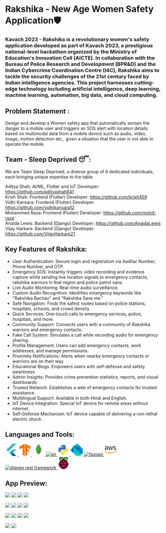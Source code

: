 # Rakshika - New Age Women Safety Application🛡️

### Kavach 2023 - Rakshika is a revolutionary women's safety application developed as part of Kavach 2023, a prestigious national-level hackathon organized by the Ministry of Education's Innovation Cell (AICTE). In collaboration with the Bureau of Police Research and Development (BPR&D) and the Indian Cybercrime Coordination Centre (I4C), Rakshika aims to tackle the security challenges of the 21st century faced by Indian intelligence agencies. This project harnesses cutting-edge technology including artificial intelligence, deep learning, machine learning, automation, big data, and cloud computing.

## Problem Statement : 

<p>Design and develop a Women safety app that automatically senses the danger to a mobile user and triggers an SOS alert with location details based on multimodal data from a mobile device such as audio, video, image, motion detection etc., given a situation that the user is not able to operate the mobile.</p>

## Team - Sleep Deprived 😴:
We are Team Sleep Deprived, a diverse group of 6 dedicated individuals, each bringing unique expertise to the table

Aditya Shah: AI/ML, Flutter and IoT Developer: https://github.com/adityashah841
<br />Krish Shah: Frontend (Flutter) Developer: https://github.com/krish459
<br />Vidhi Kansara: Frontend (Flutter) Developer: https://github.com/vidhikansara12
<br />Mohammed Raza: Frontend (Flutter) Developer: https://github.com/mohd-raza
<br />Anaida Lewis: Backend (Django) Developer: https://github.com/AnaidaLewis
<br />Vijay Harkare: Backend (Django) Developer: https://github.com/VijayHarkare21

## Key Features of Rakshika:
* User Authentication: Secure login and registration via Aadhar Number, Phone Number, and OTP.
* Emergency SOS: Instantly triggers video recording and evidence capture while sending live location signals to emergency contacts, rakshika warriors in that region and police patrol vans.
* Live Audio Monitoring: Real-time audio surveillance.
* Custom Audio Recognition: Identifies emergency keywords like "Rakshika Bachao" and "Rakshika Save me."
* Safe Navigation: Finds the safest routes based on police stations, hospitals, schools, and crowd density.
* Quick Services: One-touch calls to emergency services, police, hospitals, and more.
* Community Support: Connects users with a community of Rakshika warriors and emergency contacts.
* Fake Call System: Simulates a call while recording audio for emergency sharing.
* Profile Management: Users can add emergency contacts, work addresses, and manage permissions.
* Proximity Notifications: Alerts when nearby emergency contacts or warriors are on their way
* Educational Blogs: Empowers users with self-defense and safety awareness.
* Admin Insights: Provides crime prevention statistics, reports, and visual dashboards.
* Trusted Network: Establishes a web of emergency contacts for trusted assistance.
* Multilingual Support: Available in both Hindi and English.
* IoT Device Integration: Special IoT device for remote areas without internet.
* Self-Defense Mechanism: IoT device capable of delivering a non-lethal electric shock.

<h2 align="left">Languages and Tools:</h2>
<p align="left">
  <a href="https://flutter.dev/" target="_blank" rel="noreferrer">
    <img src="https://raw.githubusercontent.com/devicons/devicon/master/icons/flutter/flutter-original.svg" alt="flutter" width="40" height="40"/>
  </a>
  <a href="https://www.tensorflow.org/" target="_blank" rel="noreferrer">
    <img src="https://raw.githubusercontent.com/devicons/devicon/master/icons/tensorflow/tensorflow-original.svg" alt="tensorflow" width="40" height="40"/>
  </a>
  <a href="https://www.mongodb.com/" target="_blank" rel="noreferrer">
    <img src="https://raw.githubusercontent.com/devicons/devicon/master/icons/mongodb/mongodb-original.svg" alt="mongodb" width="40" height="40"/>
  </a>
  <a href="https://git-scm.com/" target="_blank" rel="noreferrer">
    <img src="https://www.vectorlogo.zone/logos/git-scm/git-scm-icon.svg" alt="git" width="40" height="40"/>
  </a>
  <a href="https://www.python.org" target="_blank" rel="noreferrer">
    <img src="https://raw.githubusercontent.com/devicons/devicon/master/icons/python/python-original.svg" alt="python" width="40" height="40"/>
  </a>
  <a href="https://dart.dev/" target="_blank" rel="noreferrer">
    <img src="https://raw.githubusercontent.com/devicons/devicon/master/icons/dart/dart-original.svg" alt="dart" width="40" height="40"/>
  </a>
  <a href="https://fastapi.tiangolo.com/" target="_blank" rel="noreferrer">
    <img src="https://fastapi.tiangolo.com/img/logo-margin/logo-teal.png" alt="fastapi" width="40" height="40"/>
  </a>
  <a href="https://aws.amazon.com/" target="_blank" rel="noreferrer">
    <img src="https://raw.githubusercontent.com/devicons/devicon/master/icons/amazonwebservices/amazonwebservices-original-wordmark.svg" alt="aws" width="40" height="40"/>
  </a>
  <a href="https://www.django-rest-framework.org/" target="_blank" rel="noreferrer">
    <img src="https://www.vectorlogo.zone/logos/djangoproject/djangoproject-ar21.svg" alt="django rest framework" width="40" height="40"/>
  </a>
  <a href="https://www.raspberrypi.org/" target="_blank" rel="noreferrer">
    <img src="https://raw.githubusercontent.com/devicons/devicon/master/icons/raspberrypi/raspberrypi-original.svg" alt="raspberry pi" width="40" height="40"/>
  </a>
</p>




## App Preview:
<p float="left">
  <img src="https://github.com/AnaidaLewis/project2023/assets/91888013/edf8ff63-a9ba-4608-ae20-d9742b7304b9" width = "200">
  <img src="https://github.com/AnaidaLewis/project2023/assets/91888013/edcd6025-bb35-40b3-94f8-602ff1482d4f" width = "200">
  <img src="https://github.com/AnaidaLewis/project2023/assets/91888013/3dae508f-2f71-4549-99f9-b1e2193336b9" width = "200">
  <img src="https://github.com/AnaidaLewis/project2023/assets/91888013/9b54a521-5b2c-4b99-bf40-5fdeba364f0f" width = "200">
</p>

<p float="left">
  <img src="https://github.com/AnaidaLewis/project2023/assets/91888013/ac7d6047-f43b-48de-99f4-d276975119e2" width = "200">
  <img src="https://github.com/AnaidaLewis/project2023/assets/91888013/83f72d56-a74c-4c60-a506-e92258f6e333" width = "200">
  <img src="https://github.com/AnaidaLewis/project2023/assets/91888013/3ffa8e74-252b-44c9-93b8-40b6ce71f329" width = "200">
  <img src="https://github.com/AnaidaLewis/project2023/assets/91888013/9a8016d0-a99c-4180-ab9a-42a3611fc7b9" width = "200">
</p>

<p float="left">
  <img src="https://github.com/AnaidaLewis/project2023/assets/91888013/abc574b0-2ff5-440c-806b-99d7e7bbb65f" width = "200">
  <img src="https://github.com/AnaidaLewis/project2023/assets/91888013/bba60164-c7e0-4bee-9dbf-f6c3c92db473" width = "200">
  <img src="https://github.com/AnaidaLewis/project2023/assets/91888013/1dfcd98b-d783-4dea-bae8-56170aafb453" width = "200">
  <img src="https://github.com/AnaidaLewis/project2023/assets/91888013/70f10ea7-e844-4a49-983a-058c3664ff35" width = "200">
</p>

<p float="left">
<img src="https://github.com/AnaidaLewis/project2023/assets/91888013/1cf3b1bb-04f8-4b4e-815b-9a59be62786c" width = "200">
<img src="https://github.com/adityashah841/Kavach2023/assets/80106093/96f37cc7-f50c-49ce-9441-ab107c3c9152" width = "400">
</p>


